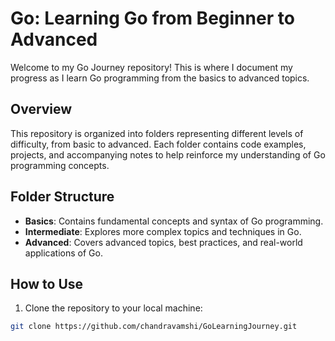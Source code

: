 # Go: Learning Go from Beginner to Advanced

Welcome to my Go Journey repository! This is where I document my progress as I learn Go programming from the basics to advanced topics.

## Overview

This repository is organized into folders representing different levels of difficulty, from basic to advanced. Each folder contains code examples, projects, and accompanying notes to help reinforce my understanding of Go programming concepts.

## Folder Structure

- **Basics**: Contains fundamental concepts and syntax of Go programming.
- **Intermediate**: Explores more complex topics and techniques in Go.
- **Advanced**: Covers advanced topics, best practices, and real-world applications of Go.

## How to Use

1. Clone the repository to your local machine:

```bash
git clone https://github.com/chandravamshi/GoLearningJourney.git
